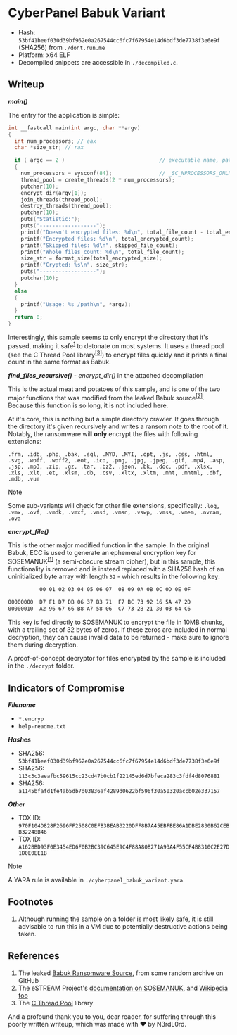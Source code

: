 # CyberPanel Babuk Variant

- Hash: `53bf41beef030d39bf962e0a267544cc6fc7f67954e14d6bdf3de7738f3e6e9f` (SHA256) from `./dont.run.me`
- Platform: x64 ELF
- Decompiled snippets are accessible in `./decompiled.c`.

## Writeup

***main()***

The entry for the application is simple:

```c
int __fastcall main(int argc, char **argv)
{
  int num_processors; // eax
  char *size_str; // rax

  if ( argc == 2 )                              // executable name, path
  {
    num_processors = sysconf(84);               // _SC_NPROCESSORS_ONLN
    thread_pool = create_threads(2 * num_processors);
    putchar(10);
    encrypt_dir(argv[1]);
    join_threads(thread_pool);
    destroy_threads(thread_pool);
    putchar(10);
    puts("Statistic:");
    puts("------------------");
    printf("Doesn't encrypted files: %d\n", total_file_count - total_encrypted_count - skipped_file_count);
    printf("Encrypted files: %d\n", total_encrypted_count);
    printf("Skipped files: %d\n", skipped_file_count);
    printf("Whole files count: %d\n", total_file_count);
    size_str = format_size(total_encrypted_size);
    printf("Crypted: %s\n", size_str);
    puts("------------------");
    putchar(10);
  }
  else
  {
    printf("Usage: %s /path\n", *argv);
  }
  return 0;
}
```

Interestingly, this sample seems to only encrypt the directory that it's passed, making it safe<sup>[1](#footnotes)</sup> to detonate on most systems. It uses a thread pool (see the C Thread Pool library<sup>[[3]](#references)</sup>) to encrypt files quickly and it prints a final count in the same format as Babuk.

***find_files_recursive()*** - *encrypt_dir()* in the attached decompilation

This is the actual meat and potatoes of this sample, and is one of the two major functions that was modified from the leaked Babuk source<sup>[[2]](#references)</sup>. Because this function is so long, it is not included here.

At it's core, this is nothing but a simple directory crawler. It goes through the directory it's given recursively and writes a ransom note to the root of it. Notably, the ransomware will **only** encrypt the files with following extensions:

`.frm, .idb, .php, .bak, .sql, .MYD, .MYI, .opt, .js, .css, .html, .svg, .woff, .woff2, .eot, .ico, .png, .jpg, .jpeg, .gif, .mp4, .asp, .jsp, .mp3, .zip, .gz, .tar, .bz2, .json, .bk, .doc, .pdf, .xlsx, .xls, .xlt, .et, .xlsm, .db, .csv, .xltx, .xltm, .mht, .mhtml, .dbf, .mdb, .vue`

> [!NOTE]
> Some sub-variants will check for other file extensions, specifically: `.log, .vmx, .ovf, .vmdk, .vmxf, .vmsd, .vmsn, .vswp, .vmss, .vmem, .nvram, .ova`

***encrypt_file()***

This is the other major modified function in the sample. In the original Babuk, ECC is used to generate an ephemeral encryption key for SOSEMANUK<sup>[[1]](#references)</sup> (a semi-obscure stream cipher), but in this sample, this functionality is removed and is instead replaced with a SHA256 hash of an uninitialized byte array with length `32` - which results in the following key:

```txt
          00 01 02 03 04 05 06 07  08 09 0A 0B 0C 0D 0E 0F
 
00000000  D7 F1 D7 DB 06 37 B3 71  F7 BC 73 92 16 5A 47 2D
00000010  A2 96 67 66 B8 A7 58 06  C7 73 2B 21 30 03 64 C6
```

This key is fed directly to SOSEMANUK to encrypt the file in 10MB chunks, with a trailing set of 32 bytes of zeros. If these zeros are included in normal decryption, they can cause invalid data to be returned - make sure to ignore them during decryption.

A proof-of-concept decryptor for files encrypted by the sample is included in the `./decrypt` folder.

## Indicators of Compromise

***Filename***

- `*.encryp`
- `help-readme.txt`

***Hashes***

- SHA256: `53bf41beef030d39bf962e0a267544cc6fc7f67954e14d6bdf3de7738f3e6e9f`
- SHA256: `113c3c3aeafbc59615cc23cd47b0cb1f22145ed6d7bfeca283c3fdf4d8076881`
- SHA256: `a1145bfafd1fe4ab5db7d03836af4289d0622bf596f30a50320accb02e337157`

***Other***

- TOX ID: `970F104D828F2696FF2508C0EFB3BEAB3220DFF8B7A45EBFBE86A1DBE2830B62CEBB32248B46`
- TOX ID: `A162BBD93F0E3454ED6F0B2BC39C645E9C4F88A80B271A93A4F55CF4B8310C2E27D1D0E0EE1B`

> [!NOTE]
> A YARA rule is available in `./cyberpanel_babuk_variant.yara`.

## Footnotes

1. Although running the sample on a folder is most likely safe, it is still advisable to run this in a VM due to potentially destructive actions being taken.

## References

1. The leaked [Babuk Ransomware Source](https://github.com/Hildaboo/BabukRansomwareSourceCode), from some random archive on GitHub
2. The eSTREAM Project's [documentation on SOSEMANUK](https://web.archive.org/web/20210507120806/https://www.ecrypt.eu.org/stream/sosemanukpf.html), and [Wikipedia too](https://en.wikipedia.org/wiki/SOSEMANUK)
3. The [C Thread Pool](https://github.com/Pithikos/C-Thread-Pool) library

And a profound thank you to you, dear reader, for suffering through this poorly written writeup, which was made with :heart: by N3rdL0rd.
